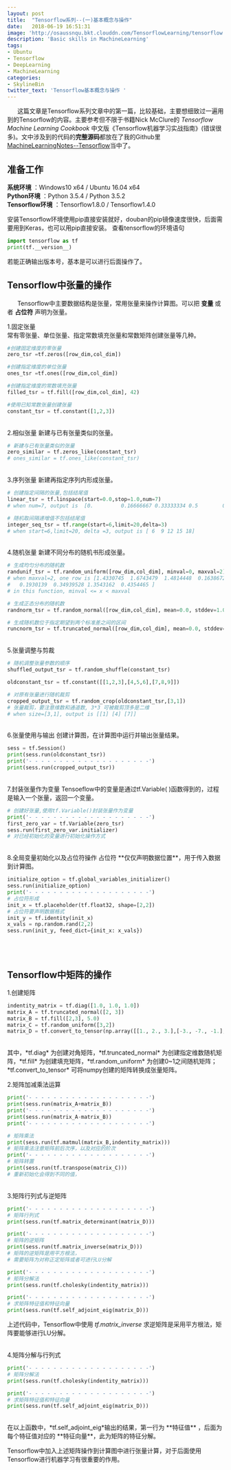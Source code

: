 ```yaml
---
layout: post
title:  "Tensorflow系列--(一)基本概念与操作"
date:   2018-06-19 16:51:31
image: 'http://osaussnqu.bkt.clouddn.com/TensorflowLearning/tensorflow.png'
description: 'Basic skills in MachineLearning'
tags:
- Ubuntu
- Tensorflow
- DeepLearning
- MachineLearning
categories:
- SkylineBin
twitter_text: 'Tensorflow基本概念与操作 '
---
```



&nbsp;&nbsp;&nbsp;&nbsp;&nbsp;&nbsp;这篇文章是Tensorflow系列文章中的第一篇，比较基础，主要想细致过一遍用到的Tensorflow的内容。主要参考但不限于书籍Nick McClure的 *Tensorflow Machine Learning Cookbook* 中文版《Tensorflow机器学习实战指南》(错误很多)。文中涉及到的代码的**完整源码**都放在了我的Github里[MachineLearningNotes--Tensorflow](https://github.com/skylinebin/Machine-Learning-Notes/tree/master/Tensorflow/TensorflowWithCookbook)当中了。

## 准备工作

**系统环境** ：Windows10 x64 / Ubuntu 16.04 x64  
**Python环境** ：Python 3.5.4 / Python 3.5.2   
**Tensorflow环境** ：Tensorflow1.8.0 / Tensorflow1.4.0  

安装Tensorflow环境使用pip直接安装就好，douban的pip镜像速度很快，后面需要用到Keras，也可以用pip直接安装。
查看tensorflow的环境语句

```python
import tensorflow as tf
print(tf.__version__)
```
若能正确输出版本号，基本是可以进行后面操作了。


## Tensorflow中张量的操作

&nbsp;&nbsp;&nbsp;&nbsp;&nbsp;&nbsp;Tensorflow中主要数据结构是张量，常用张量来操作计算图。可以把 **变量** 或者 **占位符** 声明为张量。  

1.固定张量  
常有零张量、单位张量、指定常数填充张量和常数矩阵创建张量等几种。  

```python
#创建固定维度的零张量
zero_tsr =tf.zeros([row_dim,col_dim])

#创建指定维度的单位张量
ones_tsr =tf.ones([row_dim,col_dim])

#创建指定维度的常数填充张量
filled_tsr = tf.fill([row_dim,col_dim], 42)

#使用已知常数张量创建张量
constant_tsr = tf.constant([1,2,3])
```

<br />
2.相似张量  
新建与已有张量类似的张量。 

```python
# 新建与已有张量类似的张量
zero_similar = tf.zeros_like(constant_tsr)
# ones_similar = tf.ones_like(constant_tsr)
``` 

<br />
3.序列张量  
新建再指定序列内形成张量。 

```python
# 创建指定间隔的张量,包括结尾值
linear_tsr = tf.linspace(start=0.0,stop=1.0,num=7)
# when num=7, output is  [0.         0.16666667 0.33333334 0.5        0.6666667  0.8333334 1.        ]

# 随机取间隔递增值不包括结尾值
integer_seq_tsr = tf.range(start=6,limit=20,delta=3)
# when start=6,limit=20, delta =3, output is [ 6  9 12 15 18]
``` 

<br />
4.随机张量  
新建不同分布的随机书形成张量。 

```python
# 生成均匀分布的随机数
randunif_tsr = tf.random_uniform([row_dim,col_dim], minval=0, maxval=2)
# when maxval=2, one row is [1.4330745  1.6743479  1.4814448  0.16386724 1.9783459  1.0236795
#   0.1930139  0.34939528 1.3543162  0.4354465 ]
# in this function, minval <= x < maxval

# 生成正态分布的随机数
randnorm_tsr = tf.random_normal([row_dim,col_dim], mean=0.0, stddev=1.0)

# 生成随机数位于指定期望到两个标准差之间的区间
runcnorm_tsr = tf.truncated_normal([row_dim,col_dim], mean=0.0, stddev=1.0)
```  

<br />
5.张量调整与剪裁  

```python
# 随机调整张量参数的顺序
shuffled_output_tsr = tf.random_shuffle(constant_tsr)

oldconstant_tsr = tf.constant([[1,2,3],[4,5,6],[7,8,9]])

# 对原有张量进行随机裁剪
cropped_output_tsr = tf.random_crop(oldconstant_tsr,[3,1])
# 张量裁剪，要注意维数和通道数, 3*3 可被裁剪顶多是二维
# when size=[3,1], output is [[1] [4] [7]]
```  

<br />
6.张量使用与输出  
创建计算图，在计算图中运行并输出张量结果。  

```python
sess = tf.Session()
print(sess.run(oldconstant_tsr))
print('- - - - - - - - - - - - - - - - - - - -')
print(sess.run(cropped_output_tsr))
```  
<br />
7.封装张量作为变量  
Tensoeflow中的变量是通过tf.Variable( )函数得到的，过程是输入一个张量，返回一个变量。  

```python
# 创建好张量,使用tf.Variable()封装张量作为变量
print('- - - - - - - - - - - - - - - - - - - -')
first_zero_var = tf.Variable(zero_tsr)
sess.run(first_zero_var.initializer)
# 对已经初始化的变量进行初始化操作方式
```  

<br />
8.全局变量初始化以及占位符操作  
占位符 **仅仅声明数据位置**，用于传入数据到计算图。  

```python
initialize_option = tf.global_variables_initializer()
sess.run(initialize_option)
print('- - - - - - - - - - - - - - - - - - - -')
# 占位符形成
init_x = tf.placeholder(tf.float32, shape=[2,2])
# 占位符要声明数据格式
init_y = tf.identity(init_x)
x_vals = np.random.rand(2,2)
sess.run(init_y, feed_dict={init_x: x_vals})
```

<br />
<br />

## Tensorflow中矩阵的操作

1.创建矩阵  

```python
indentity_matrix = tf.diag([1.0, 1.0, 1.0])
matrix_A = tf.truncated_normal([2, 3])
matrix_B = tf.fill([2,3], 5.0)
matrix_C = tf.random_uniform([3,2])
matrix_D = tf.convert_to_tensor(np.array([[1., 2., 3.],[-3., -7., -1.],[0., 5., -2.]]))
```  

<br />
其中，*tf.diag* 为创建对角矩阵，*tf.truncated_normal* 为创建指定维数随机矩阵，*tf.fill* 为创建填充矩阵，*tf.random_uniform* 为创建0~1之间随机矩阵；*tf.convert_to_tensor* 可将numpy创建的矩阵转换成张量矩阵。  

2.矩阵加减乘法运算  

```python
print('- - - - - - - - - - - - - - - - - - - -')
print(sess.run(matrix_A+matrix_B))
print('- - - - - - - - - - - - - - - - - - - -')
print(sess.run(matrix_A-matrix_B))
print('- - - - - - - - - - - - - - - - - - - -')

# 矩阵乘法
print(sess.run(tf.matmul(matrix_B,indentity_matrix)))
# 矩阵乘法注意矩阵前后次序，以及对应的阶次
print('- - - - - - - - - - - - - - - - - - - -')
# 矩阵转置
print(sess.run(tf.transpose(matrix_C)))
# 重新初始化会得到不同的值，
```  

<br />
3.矩阵行列式与逆矩阵  

```python
print('- - - - - - - - - - - - - - - - - - - -')
# 矩阵行列式
print(sess.run(tf.matrix_determinant(matrix_D)))

print('- - - - - - - - - - - - - - - - - - - -')
# 矩阵的逆矩阵
print(sess.run(tf.matrix_inverse(matrix_D)))
# 矩阵的逆矩阵是用平方根法，
# 需要矩阵为对称正定矩阵或者可进行LU分解

print('- - - - - - - - - - - - - - - - - - - -')
# 矩阵分解法
print(sess.run(tf.cholesky(indentity_matrix)))

print('- - - - - - - - - - - - - - - - - - - -')
# 求矩阵特征值和特征向量
print(sess.run(tf.self_adjoint_eig(matrix_D)))
```  

上述代码中，Tensorflow中使用 *tf.matrix_inverse* 求逆矩阵是采用平方根法，矩阵要能够进行LU分解。  

<br />
4.矩阵分解与行列式  

```python
print('- - - - - - - - - - - - - - - - - - - -')
# 矩阵分解法
print(sess.run(tf.cholesky(indentity_matrix)))

print('- - - - - - - - - - - - - - - - - - - -')
# 求矩阵特征值和特征向量
print(sess.run(tf.self_adjoint_eig(matrix_D)))
```  

<br />
在以上函数中，*tf.self_adjoint_eig*输出的结果，第一行为 **特征值** ，后面为每个特征值对应的 **特征向量**，此为矩阵的特征分解。  

Tensorflow中加入上述矩阵操作到计算图中进行张量计算，对于后面使用Tensorflow进行机器学习有很重要的作用。